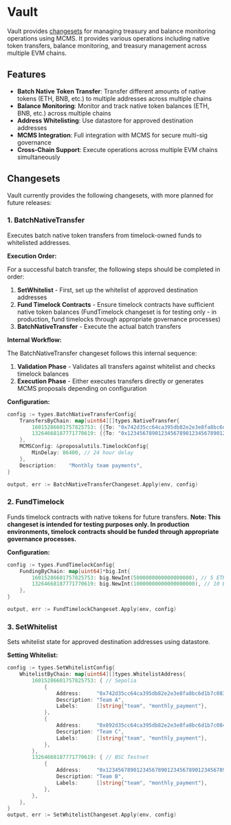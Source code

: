 # Vault

Vault provides [changesets](https://github.com/smartcontractkit/chainlink/tree/develop/deployment#changsets) for managing treasury and balance monitoring operations using MCMS. It provides various operations including native token transfers, balance monitoring, and treasury management across multiple EVM chains.

## Features

- **Batch Native Token Transfer**: Transfer different amounts of native tokens (ETH, BNB, etc.) to multiple addresses across multiple chains
- **Balance Monitoring**: Monitor and track native token balances (ETH, BNB, etc.) across multiple chains
- **Address Whitelisting**: Use datastore for approved destination addresses
- **MCMS Integration**: Full integration with MCMS for secure multi-sig governance
- **Cross-Chain Support**: Execute operations across multiple EVM chains simultaneously

## Changesets

Vault currently provides the following changesets, with more planned for future releases:

### 1. BatchNativeTransfer

Executes batch native token transfers from timelock-owned funds to whitelisted addresses.

**Execution Order:**

For a successful batch transfer, the following steps should be completed in order:

1. **SetWhitelist** - First, set up the whitelist of approved destination addresses
2. **Fund Timelock Contracts** - Ensure timelock contracts have sufficient native token balances (FundTimelock changeset is for testing only - in production, fund timelocks through appropriate governance processes)
3. **BatchNativeTransfer** - Execute the actual batch transfers

**Internal Workflow:**

The BatchNativeTransfer changeset follows this internal sequence:

1. **Validation Phase** - Validates all transfers against whitelist and checks timelock balances
2. **Execution Phase** - Either executes transfers directly or generates MCMS proposals depending on configuration

**Configuration:**

```go
config := types.BatchNativeTransferConfig{
    TransfersByChain: map[uint64][]types.NativeTransfer{
        16015286601757825753: {{To: "0x742d35cc64ca395db82e2e3e8fa8bc6d1b7c0832", Amount: big.NewInt(10000000000000000)}, {To: "0x892d35cc64ca395db82e2e3e8fa8bc6d1b7c0842", Amount: big.NewInt(1000000000000000)}}, // Sepolia
        13264668187771770619: {{To: "0x123456789012345678901234567890123456789a", Amount: big.NewInt(20000000000000000)}}, // BSC Testnet
    },
    MCMSConfig: &proposalutils.TimelockConfig{
        MinDelay: 86400, // 24 hour delay
    },
    Description:    "Monthly team payments",
}

output, err := BatchNativeTransferChangeset.Apply(env, config)
```

### 2. FundTimelock

Funds timelock contracts with native tokens for future transfers. **Note: This changeset is intended for testing purposes only. In production environments, timelock contracts should be funded through appropriate governance processes.**

**Configuration:**

```go
config := types.FundTimelockConfig{
    FundingByChain: map[uint64]*big.Int{
        16015286601757825753: big.NewInt(5000000000000000000), // 5 ETH (Sepolia)
        13264668187771770619: big.NewInt(10000000000000000000), // 10 BNB (BSC Testnet)
    },
}

output, err := FundTimelockChangeset.Apply(env, config)
```

### 3. SetWhitelist

Sets whitelist state for approved destination addresses using datastore.

**Setting Whitelist:**

```go
config := types.SetWhitelistConfig{
	WhitelistByChain: map[uint64][]types.WhitelistAddress{
		16015286601757825753: { // Sepolia
			{
				Address:     "0x742d35cc64ca395db82e2e3e8fa8bc6d1b7c0832",
				Description: "Team A",
				Labels:      []string{"team", "monthly_payment"},
			},
			{
				Address:     "0x892d35cc64ca395db82e2e3e8fa8bc6d1b7c0842",
				Description: "Team C",
				Labels:      []string{"team", "monthly_payment"},
			},
		},
		13264668187771770619: { // BSC Testnet
			{
				Address:     "0x123456789012345678901234567890123456789a",
				Description: "Team B",
				Labels:      []string{"team", "monthly_payment"},
			},
		},
	},
}
output, err := SetWhitelistChangeset.Apply(env, config)
```
